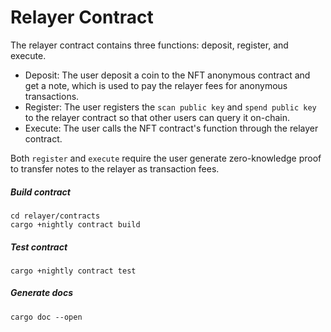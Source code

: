 # Relayer Contract

The relayer contract contains three functions: deposit, register, and execute.

* Deposit: The user deposit a coin to the NFT anonymous contract and get a note, which is used to pay the relayer fees for anonymous transactions.
* Register: The user registers the `scan public key` and `spend public key` to the relayer contract so that other users can query it on-chain. 
* Execute: The user calls the NFT contract's function through the relayer contract.

Both `register` and `execute` require the user generate zero-knowledge proof to transfer notes to the relayer as transaction fees.


##### Build contract
```
cd relayer/contracts
cargo +nightly contract build
``` 

##### Test contract
```
cargo +nightly contract test
```

##### Generate docs
```
cargo doc --open
```
